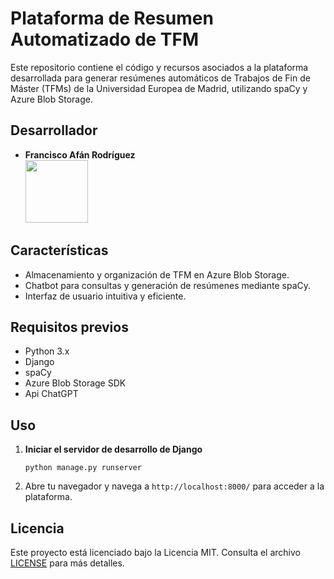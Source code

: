 # Plataforma de Resumen Automatizado de TFM

Este repositorio contiene el código y recursos asociados a la plataforma desarrollada para generar resúmenes automáticos de Trabajos de Fin de Máster (TFMs) de la Universidad Europea de Madrid, utilizando spaCy y Azure Blob Storage.

## Desarrollador
        
- **Francisco Afán Rodríguez**     
[<img src="https://avatars1.githubusercontent.com/u/45666661?s=400&v=4" width="100px;"/><sub><b></b></sub>](https://github.com/N3oZ3r0)&nbsp;&nbsp;&nbsp;&nbsp;


## Características
- Almacenamiento y organización de TFM en Azure Blob Storage.
- Chatbot para consultas y generación de resúmenes mediante spaCy.
- Interfaz de usuario intuitiva y eficiente.

## Requisitos previos
- Python 3.x
- Django
- spaCy
- Azure Blob Storage SDK
- Api ChatGPT


## Uso

1. **Iniciar el servidor de desarrollo de Django**
   ```
   python manage.py runserver
   ```

2. Abre tu navegador y navega a `http://localhost:8000/` para acceder a la plataforma.


## Licencia
Este proyecto está licenciado bajo la Licencia MIT. Consulta el archivo [LICENSE](LICENSE) para más detalles.